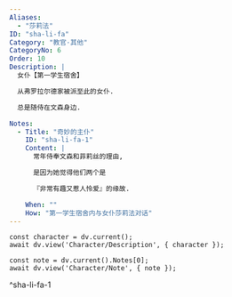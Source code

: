 ```yaml
---
Aliases:
  - "莎莉法"
ID: "sha-li-fa"
Category: "教官·其他"
CategoryNo: 6
Order: 10
Description: |
  女仆【第一学生宿舍】

  从弗罗拉尔德家被派至此的女仆.

  总是随侍在文森身边.

Notes:
  - Title: "奇妙的主仆"
    ID: "sha-li-fa-1"
    Content: |
      常年侍奉文森和菲莉丝的理由,

      是因为她觉得他们两个是

      『非常有趣又惹人怜爱』的缘故.

    When: ""
    How: "第一学生宿舍内与女仆莎莉法对话"
---
```

```dataviewjs
const character = dv.current();
await dv.view('Character/Description', { character });
```

```dataviewjs
const note = dv.current().Notes[0];
await dv.view('Character/Note', { note });
```
^sha-li-fa-1